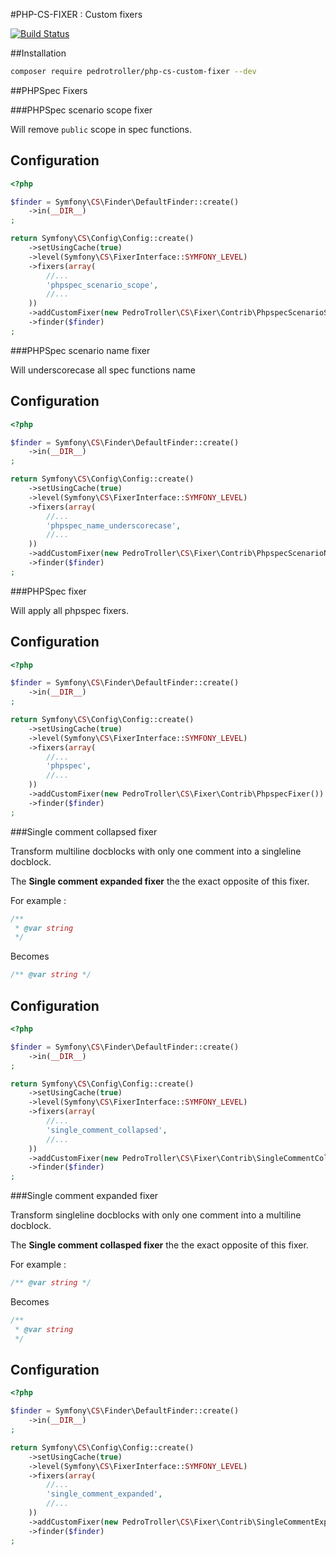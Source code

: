 #PHP-CS-FIXER : Custom fixers

[![Build Status](https://travis-ci.org/PedroTroller/PhpCSFixer-Custom-Fixers.svg?branch=master)](https://travis-ci.org/PedroTroller/PhpCSFixer-Custom-Fixers)



##Installation

```bash
composer require pedrotroller/php-cs-custom-fixer --dev
```

##PHPSpec Fixers

###PHPSpec scenario scope fixer

Will remove `public` scope in spec functions.

Configuration
-------------
```php
<?php

$finder = Symfony\CS\Finder\DefaultFinder::create()
    ->in(__DIR__)
;

return Symfony\CS\Config\Config::create()
    ->setUsingCache(true)
    ->level(Symfony\CS\FixerInterface::SYMFONY_LEVEL)
    ->fixers(array(
        //...
        'phpspec_scenario_scope',
        //...
    ))
    ->addCustomFixer(new PedroTroller\CS\Fixer\Contrib\PhpspecScenarioScopeFixer())
    ->finder($finder)
;
```
###PHPSpec scenario name fixer

Will underscorecase all spec functions name

Configuration
-------------
```php
<?php

$finder = Symfony\CS\Finder\DefaultFinder::create()
    ->in(__DIR__)
;

return Symfony\CS\Config\Config::create()
    ->setUsingCache(true)
    ->level(Symfony\CS\FixerInterface::SYMFONY_LEVEL)
    ->fixers(array(
        //...
        'phpspec_name_underscorecase',
        //...
    ))
    ->addCustomFixer(new PedroTroller\CS\Fixer\Contrib\PhpspecScenarioNameUnderscorecaseFixer())
    ->finder($finder)
;
```

###PHPSpec fixer

Will apply all phpspec fixers.

Configuration
-------------
```php
<?php

$finder = Symfony\CS\Finder\DefaultFinder::create()
    ->in(__DIR__)
;

return Symfony\CS\Config\Config::create()
    ->setUsingCache(true)
    ->level(Symfony\CS\FixerInterface::SYMFONY_LEVEL)
    ->fixers(array(
        //...
        'phpspec',
        //...
    ))
    ->addCustomFixer(new PedroTroller\CS\Fixer\Contrib\PhpspecFixer())
    ->finder($finder)
;
```

###Single comment collapsed fixer

Transform multiline docblocks with only one comment into a singleline docblock.

The **Single comment expanded fixer** the the exact opposite of this fixer.

For example : 

```php
/**
 * @var string
 */
```

Becomes

```php
/** @var string */
```

Configuration
-------------
```php
<?php

$finder = Symfony\CS\Finder\DefaultFinder::create()
    ->in(__DIR__)
;

return Symfony\CS\Config\Config::create()
    ->setUsingCache(true)
    ->level(Symfony\CS\FixerInterface::SYMFONY_LEVEL)
    ->fixers(array(
        //...
        'single_comment_collapsed',
        //...
    ))
    ->addCustomFixer(new PedroTroller\CS\Fixer\Contrib\SingleCommentCollapsedFixer())
    ->finder($finder)
;
```

###Single comment expanded fixer

Transform singleline docblocks with only one comment into a multiline docblock.

The **Single comment collasped fixer** the the exact opposite of this fixer.

For example : 

```php
/** @var string */
```

Becomes

```php
/**
 * @var string
 */
```

Configuration
-------------
```php
<?php

$finder = Symfony\CS\Finder\DefaultFinder::create()
    ->in(__DIR__)
;

return Symfony\CS\Config\Config::create()
    ->setUsingCache(true)
    ->level(Symfony\CS\FixerInterface::SYMFONY_LEVEL)
    ->fixers(array(
        //...
        'single_comment_expanded',
        //...
    ))
    ->addCustomFixer(new PedroTroller\CS\Fixer\Contrib\SingleCommentExpandedFixer())
    ->finder($finder)
;
```
